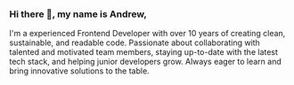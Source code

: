 ### Hi there 👋, my name is Andrew,

I'm a experienced Frontend Developer with over 10 years of creating clean, sustainable, and readable code. Passionate about collaborating with talented and motivated team members, staying up-to-date with the latest tech stack, and helping junior developers grow. Always eager to learn and bring innovative solutions to the table.


<!--
**drw026/drw026** is a ✨ _special_ ✨ repository because its `README.md` (this file) appears on your GitHub profile.

Here are some ideas to get you started:

- 🔭 I’m currently working on ...
- 🌱 I’m currently learning ...
- 👯 I’m looking to collaborate on ...
- 🤔 I’m looking for help with ...
- 💬 Ask me about ...
- 📫 How to reach me: ...
- 😄 Pronouns: ...
- ⚡ Fun fact: ...
-->
